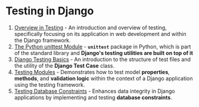 # Testing in Django

1. [Overview in Testing](./testing-overview.md) - An introduction and overview of testing, specifically focusing on its application in web development and within the Django framework.
2. [The Python unittest Module](./unittest-module/unittest-module.md) - **`unittest`** package in Python, which is part of the standard library and **Django's testing utilities are built on top of it**
3. [Django Testing Basics](./django-testing-basics.md) - An introduction to the structure of test files and the utility of the **Django Test Case** class.
4. [Testing Modules](./testing-modules.md) - Demonstrates how to test model **properties**, **methods**, and **validation logic** within the context of a Django application using the testing framework.
5. [Testing Database Constraints](./database-constraints.md) - Enhances data integrity in Django applications by implementing and testing **database constraints**.
